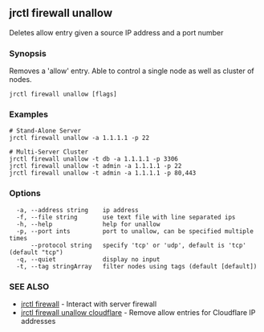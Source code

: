 ## jrctl firewall unallow

Deletes allow entry given a source IP address and a port number

### Synopsis

Removes a 'allow' entry. Able to control a single node as well as cluster of
nodes.

```
jrctl firewall unallow [flags]
```

### Examples

```
# Stand-Alone Server
jrctl firewall unallow -a 1.1.1.1 -p 22

# Multi-Server Cluster
jrctl firewall unallow -t db -a 1.1.1.1 -p 3306
jrctl firewall unallow -t admin -a 1.1.1.1 -p 22
jrctl firewall unallow -t admin -a 1.1.1.1 -p 80,443
```

### Options

```
  -a, --address string    ip address
  -f, --file string       use text file with line separated ips
  -h, --help              help for unallow
  -p, --port ints         port to unallow, can be specified multiple times
      --protocol string   specify 'tcp' or 'udp', default is 'tcp' (default "tcp")
  -q, --quiet             display no input
  -t, --tag stringArray   filter nodes using tags (default [default])
```

### SEE ALSO

* [jrctl firewall](jrctl_firewall.md)	 - Interact with server firewall
* [jrctl firewall unallow cloudflare](jrctl_firewall_unallow_cloudflare.md)	 - Remove allow entries for Cloudflare IP addresses


